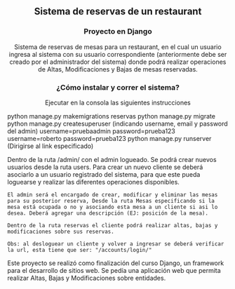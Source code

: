 
<h2 align="center">Sistema de reservas de un restaurant</h2>


<h3 align="center">Proyecto en Django</h3>


<p align="center">
    Sistema de reservas de mesas para un restaurant, en el cual un usuario ingresa al sistema con su usuario correspondiente (anteriormente debe ser creado por el administrador del sistema) donde podrá realizar operaciones de Altas, Modificaciones y Bajas de mesas reservadas. 
</p>

<h3 align="center">¿Cómo instalar y correr el sistema?</h3>

<p align="center">
    Ejecutar en la consola las siguientes instrucciones
</p>
<p>
    python manage.py makemigrations reservas
    python manage.py migrate
    python manage.py createsuperuser (indicando username, email y password del admin) username=pruebaadmin password=prueba123 username=roberto password=prueba123
    python manage.py runserver (Dirigirse al link especificado)
</p>

<p>
    Dentro de la ruta /admin/ con el admin logueado. Se podrá crear nuevos usuarios desde la ruta users. Para crear un nuevo cliente se deberá asociarlo a un usuario registrado del sistema, para que este pueda loguearse y realizar las diferentes operaciones disponibles.
    
    El admin será el encargado de crear, modificar y eliminar las mesas para su posterior reserva, Desde la ruta Mesas especificando si la mesa está ocupada o no y asociando esta mesa a un cliente si asi lo desea. Deberá agregar una descripción (EJ: posición de la mesa).

    Dentro de la ruta reservas el cliente podrá realizar altas, bajas y modificaciones sobre sus reservas.

    Obs: al desloguear un cliente y volver a ingresar se deberá verificar la url, esta tiene que ser: "/accounts/login/"
</p>

<p>
    Este proyecto se realizó como finalización del curso Django, un framework para el desarrollo de sitios web. Se pedía una aplicación web que permita realizar Altas, Bajas y Modificaciones sobre entidades.
</p>
